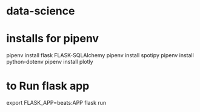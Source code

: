 # data-science


# installs for pipenv
pipenv install flask FLASK-SQLAlchemy
pipenv install spotipy 
pipenv install python-dotenv
pipenv install plotly

# to Run flask app
export FLASK_APP=beats:APP
flask run
